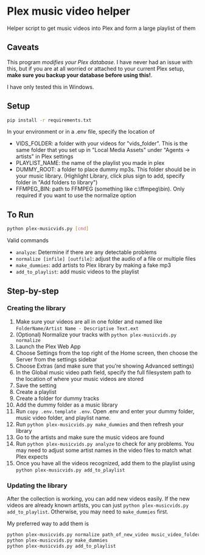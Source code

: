 # Plex music video helper

Helper script to get music videos into Plex and form a large playlist of them

## Caveats

This program _modifies your Plex database_. I have never had an issue with this, but if you are at all worried or attached
to your current Plex setup, **make sure you backup your database before using this!**. 

I have only tested this in Windows.

## Setup

```bash
pip install -r requirements.txt
```
In your environment or in a .env file, specify the location of 

- VIDS_FOLDER: a folder with your videos for "vids_folder". This is the same folder that you set up in "Local Media Assets" under "Agents -> artists" in Plex settings 
- PLAYLIST_NAME: the name of the playlist you made in plex
- DUMMY_ROOT: a folder to place dummy mp3s. This folder should be in your music library. (Highlight Library, click plus sign to add, specify folder in "Add folders to library")
- FFMPEG_BIN: path to FFMPEG (something like c:\ffmpeg\bin). Only required if you want to use the normalize option

## To Run
```bash
python plex-musicvids.py [cmd]
```

Valid commands

- `analyze`: Determine if there are any detectable problems
- `normalize [infile] [outfile]`: adjust the audio of a file or multiple files
- `make_dummies`: add artists to Plex library by making a fake mp3
- `add_to_playlist`: add music videos to the playlist

## Step-by-step

### Creating the library

1. Make sure your videos are all in one folder and named like `FolderName/Artist Name - Descriptive Text.ext`
2. (Optional) Normalize your tracks with `python plex-musicvids.py normalize`
3. Launch the Plex Web App
4. Choose Settings from the top right of the Home screen, then choose the Server from the settings sidebar
5. Choose Extras (and make sure that you’re showing Advanced settings)
6. In the Global music video path field, specify the full filesystem path to the location of 
where your music videos are stored
7. Save the setting
8. Create a playlist
9. Create a folder for dummy tracks
10. Add the dummy folder as a music library
11. Run `copy .env.template .env`. Open .env and enter your dummy folder, music video folder, and playlist name.
12. Run `python plex-musicvids.py make_dummies` and then refresh your library
13. Go to the artists and make sure the music videos are found
14. Run `python plex-musicvids.py analyze` to check for any problems. You may need to adjust some artist names in 
the video files to match what Plex expects
15. Once you have all the videos recognized, add them to the playlist using `python plex-musicvids.py add_to_playlist`

### Updating the library

After the collection is working, you can add new videos easily. If the new videos are already known artists, you can just
`python plex-musicvids.py add_to_playlist`. Otherwise, you may need to `make_dummies` first.

My preferred way to add them is 
```bash
python plex-musicvids.py normalize path_of_new_video music_video_folder
python plex-musicvids.py make_dummies
python plex-musicvids.py add_to_playlist
```
